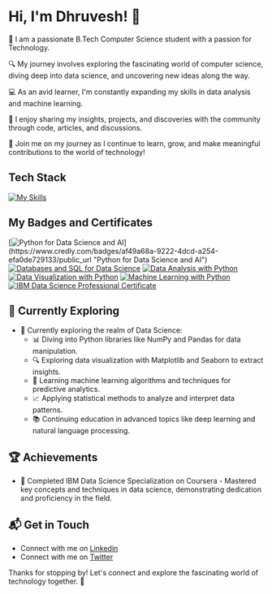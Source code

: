 # Hi, I'm Dhruvesh! 👋

👋 I am a passionate B.Tech Computer Science student with a passion for Technology.

🔍 My journey involves exploring the fascinating world of computer science, diving deep into data science, and uncovering new ideas along the way.

💻 As an avid learner, I'm constantly expanding my skills in data analysis and machine learning.

📝 I enjoy sharing my insights, projects, and discoveries with the community through code, articles, and discussions.

🌱 Join me on my journey as I continue to learn, grow, and make meaningful contributions to the world of technology!

## Tech Stack
[![My Skills](https://skillicons.dev/icons?i=py,r,anaconda)](https://skillicons.dev)

## My Badges and Certificates

<!--START_SECTION:badges-->

[![Python for Data Science and AI]([https://images.credly.com/size/680x680/images/0571ab1d-f43b-43d9-9c68-8ebd0ebd61b7/Python_for_Data_Sci_and_AI_Foundational.png](https://images.credly.com/size/680x680/images/0571ab1d-f43b-43d9-9c68-8ebd0ebd61b7/Python_for_Data_Sci_and_AI_Foundational.png))](https://www.credly.com/badges/af49a68a-9222-4dcd-a254-efa0de729133/public_url "Python for Data Science and AI")
[![Databases and SQL for Data Science](https://images.credly.com/size/680x680/images/594e0ab7-c864-4d9a-9987-3a903ec3f06a/Cognitive_Class_-_DB_and_SQL_for_Data_Sci.png)](https://www.credly.com/badges/dd88b0b3-91c1-44f1-ae63-17fb0f9fd493/public_url "Databases and SQL for Data Science")
[![Data Analysis with Python](https://images.credly.com/size/680x680/images/fa39f4f0-174a-4886-b821-6a37d42b8b3a/Cognitive_Class_-_Data_Analysis_w_Python.png)](https://www.credly.com/badges/f5534a92-d727-458e-b8a9-c9cdeef7013d/public_url "Data Analysis with Python")
[![Data Visualization with Python  ](https://www.credly.com/badges/0d90fc23-3afb-41c3-926a-24e2bad1b770/public_url)](https://www.credly.com/badges/0d90fc23-3afb-41c3-926a-24e2bad1b770/public_urll "Data Visualization with Python")
[![Machine Learning with Python](https://images.credly.com/size/680x680/images/5ae9bf9e-da6e-4cec-82eb-d2b4cfea9751/Machine_Learning_with_Python.png)](https://www.credly.com/badges/db5290da-b975-4552-a12b-f98294d6eb61/public_url "Machine Learning with Python")
[![IBM Data Science Professional Certificate](https://images.credly.com/size/680x680/images/b47e9b58-7f54-4981-b156-5e7d354c8215/Professional_Certificate_-_Data_Science.png)](https://www.credly.com/badges/9fffd1b8-6e5a-41ca-8b64-f74f30ad308b/public_url "IBM Data Science Professional Certificate")

## 🌱 Currently Exploring

- 🚀 Currently exploring the realm of Data Science:
  - 📊 Diving into Python libraries like NumPy and Pandas for data manipulation.
  - 🔍 Exploring data visualization with Matplotlib and Seaborn to extract insights.
  - 🤖 Learning machine learning algorithms and techniques for predictive analytics.
  - 📈 Applying statistical methods to analyze and interpret data patterns.
  - 📚 Continuing education in advanced topics like deep learning and natural language processing.
    
 ## 🏆 Achievements

- 🌟 Completed IBM Data Science Specialization on Coursera - Mastered key concepts and techniques in data science, demonstrating dedication and proficiency in the field.


## 📬 Get in Touch

- Connect with me on [Linkedin](https://www.linkedin.com/in/dhruvesh-bawane)
- Connect with me on [Twitter](https://twitter.com/dhruveshbawane)

Thanks for stopping by! Let's connect and explore the fascinating world of technology together. 🚀



<!--

Here are some ideas to get you started:

- 🔭 I’m currently working on ...
- 🌱 I’m currently learning ...
- 👯 I’m looking to collaborate on ...
- 🤔 I’m looking for help with ...
- 💬 Ask me about ...
- 📫 How to reach me: ...
- 😄 Pronouns: ...
- ⚡ Fun fact: ...
-->

